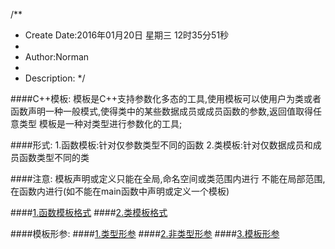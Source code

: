 /**
* Create Date:2016年01月20日 星期三 12时35分51秒
* 
* Author:Norman
* 
* Description: 
*/

####C++模板:
    模板是C++支持参数化多态的工具,使用模板可以使用户为类或者函数声明一种一般模式,使得类中的某些数据成员或成员函数的参数,返回值取得任意类型
    模板是一种对类型进行参数化的工具;

####形式:
    1.函数模板:针对仅参数类型不同的函数
    2.类模板:针对仅数据成员和成员函数类型不同的类

####注意:
    模板声明或定义只能在全局,命名空间或类范围内进行
    不能在局部范围,在函数内进行(如不能在main函数中声明或定义一个模板)

####[1.函数模板格式](./docs/formatfun.md)
####[2.类模板格式](./docs/formatclass.md)

####模板形参:
####[1.类型形参](./docs/typeparameter.md)
####[2.非类型形参](./docs/Notypeparameter.md)
####[3.模板形参](./docs/templateparameter.md)

